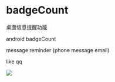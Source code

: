 badgeCount
==========
桌面信息提醒功能

android badgeCount 

message reminder (phone message email)

like qq 

![](https://github.com/lovemelovemydog/badgeCount/TestIconCountBadge/Screenshot.png)
